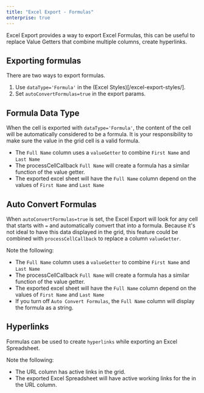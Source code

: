 ```yaml
---
title: "Excel Export - Formulas"
enterprise: true
---
```

Excel Export provides a way to export Excel Formulas, this can be useful to replace Value Getters that combine multiple columns, create hyperlinks.

## Exporting formulas

There are two ways to export formulas.

1. Use `dataType='Formula'` in the (Excel Styles)[/excel-export-styles/].
1. Set `autoConvertFormulas=true` in the export params.

## Formula Data Type
When the cell is exported with `dataType='Formula'`, the content of the cell will be automatically considered to be a formula. It is your responsibility to make sure the value in the grid cell is a valid formula.

- The `Full Name` column uses a `valueGetter` to combine `First Name` and `Last Name`
- The processCellCallback `Full Name` will create a formula has a similar function of the value getter.
- The exported excel sheet will have the `Full Name` column depend on the values of `First Name` and `Last Name`

<grid-example title='Excel Export - Formula DataType' name='excel-export-formula-data-type' type='generated' options='{ "enterprise": true }'></grid-example>

## Auto Convert Formulas

When `autoConvertFormulas=true` is set, the Excel Export will look for any cell that starts with `=` and automatically convert that into a formula. Because it's not ideal to have this data displayed in the grid, this feature could be combined with `processCellCallback` to replace a column `valueGetter`.

Note the following: 

- The `Full Name` column uses a `valueGetter` to combine `First Name` and `Last Name`
- The processCellCallback `Full Name` will create a formula has a similar function of the value getter.
- The exported excel sheet will have the `Full Name` column depend on the values of `First Name` and `Last Name`
- If you turn off `Auto Convert Formulas`, the `Full Name` column will display the formula as a string.

<grid-example title='Excel Export - Auto Convert Formulas' name='excel-export-auto-convert-formulas' type='generated' options='{ "enterprise": true }'></grid-example>

## Hyperlinks
Formulas can be used to create `hyperlinks` while exporting an Excel Spreadsheet.

Note the following:

- The URL column has active links in the grid.
- The exported Excel Spreadsheet will have active working links for the in the URL column.

<grid-example title='Excel Export - Hyperlinks' name='excel-export-hyperlinks' type='generated' options='{ "enterprise": true }'></grid-example>